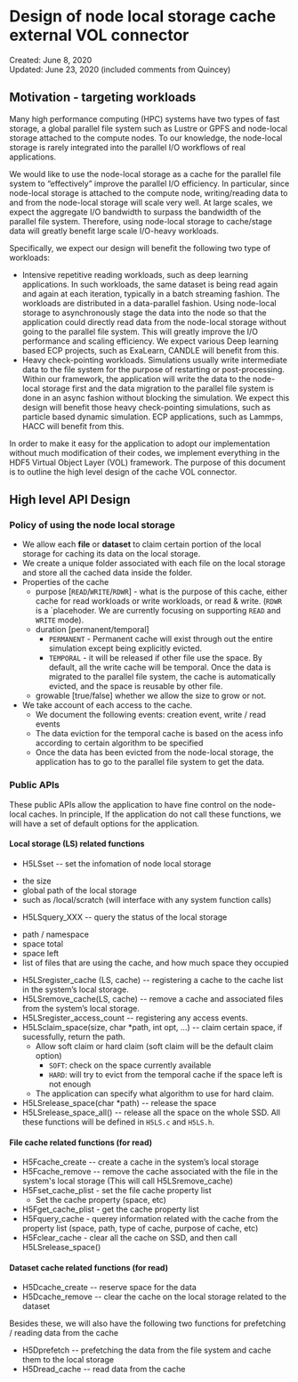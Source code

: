 # Design of node local storage cache external VOL connector
Created: June 8, 2020\
Updated: June 23, 2020 (included comments from Quincey)

## Motivation - targeting workloads
Many high performance computing (HPC) systems have two types of fast storage, a global parallel file system such as Lustre or GPFS and node-local storage attached to the compute nodes. To our knowledge, the node-local storage is rarely integrated into the parallel I/O workflows of real applications. 

We would like to use the node-local storage as a cache for the parallel file system to “effectively” improve the parallel I/O efficiency. In particular, since node-local storage is attached to the compute node, writing/reading data to and from the node-local storage will scale very well. At large scales, we expect the aggregate I/O bandwidth to surpass the bandwidth of the parallel file system. Therefore, using node-local storage to cache/stage data will greatly benefit large scale I/O-heavy workloads. 

Specifically, we expect our design will benefit the following two type of workloads: 

- Intensive repetitive reading workloads, such as deep learning applications. In such workloads, the same dataset is being read again and again at each iteration, typically in a batch streaming fashion. The workloads are distributed in a data-parallel fashion. Using node-local storage to asynchronously stage the data into the node so that the application could directly read data from the node-local storage without going to the parallel file system. This will greatly improve the I/O performance and scaling efficiency. We expect various Deep learning based ECP projects, such as ExaLearn, CANDLE will benefit from this. 
- Heavy check-pointing workloads. Simulations usually write intermediate data to the file system for the purpose of restarting or post-processing. Within our framework, the application will write the data to the node-local storage first and the data migration to the parallel file system is done in an async fashion without blocking the simulation. We expect this design will benefit those heavy check-pointing simulations, such as particle based dynamic simulation. ECP applications, such as Lammps, HACC will benefit from this. 

In order to make it easy for the application to adopt our implementation without much modification of their codes, we implement everything in the HDF5 Virtual Object Layer (VOL) framework. The purpose of this document is to outline the high level design of the cache VOL connector. 


## High level API Design
### Policy of using the node local storage
* We allow each **file** or **dataset** to claim certain portion of the local storage for caching its data on the local storage. 
* We create a unique folder associated with each file on the local storage and store all the cached data inside the folder. 
* Properties of the cache
   - purpose [```READ```/```WRITE```/```RDWR```] - what is the purpose of this cache, either cache for read workloads or write workloads, or read & write. (```RDWR``` is a `placehoder. We are currently focusing on supporting ```READ``` and ```WRITE``` mode).
   - duration [permanent/temporal]
      - ```PERMANENT``` - Permanent cache will exist through out the entire simulation except being explicitly evicted. 
      - ```TEMPORAL``` - it will be released if other file use the space. By default, all the write cache will be temporal. Once the data is migrated to the parallel file system, the cache is automatically evicted, and the space is reusable by other file. 
   - growable [true/false] whether we allow the size to grow or not. 
* We take account of each access to the cache. 
   - We document the following events: creation event, write / read events
   - The data eviction for the temporal cache is based on the acess info according to certain algorithm to be specified
   - Once the data has been evicted from the node-local storage, the application has to go to the parallel file system to get the data. 


### Public APIs 
These public APIs allow the application to have fine control on the node-local caches. In principle, If the application do not call these functions, we will have a set of default options for the application. 

#### Local storage (LS) related functions
* H5LSset -- set the infomation of node local storage
 - the size
 - global path of the local storage 
 - such as /local/scratch (will interface with any system function calls)
* H5LSquery_XXX -- query the status of the local storage
 - path / namespace
 - space total
 - space left
 - list of files that are using the cache, and how much space they occupied
* H5LSregister_cache (LS, cache) -- registering a cache to the cache list in the system’s local storage.
* H5LSremove_cache(LS, cache) -- remove a cache and associated files from the system’s local storage.
* H5LSregister_access_count -- registering any access events.
* H5LSclaim_space(size, char \*path, int opt, ...) -- claim certain space, if sucessfully, return the path. 
   * Allow soft claim or hard claim (soft claim will be the default claim option)
      - ```SOFT```: check on the space currently available
      - ```HARD```: will try to evict from the temporal cache if the space left is not enough
   * The application can specify what algorithm to use for hard claim. 
* H5LSrelease_space(char \*path) -- release the space
* H5LSrelease_space_all() -- release all the space on the whole SSD.
All these functions will be defined in ```H5LS.c``` and ```H5LS.h```. 

#### File cache related functions (for read)
* H5Fcache_create -- create a cache in the system’s local storage
* H5Fcache_remove -- remove the cache associated with the file in the system's local storage (This will call H5LSremove_cache)
* H5Fset_cache_plist - set the file cache property list
  * Set the cache property (space, etc)
* H5Fget_cache_plist - get the cache property list
* H5Fquery_cache - querey information related with the cache from the property list (space, path, type of cache, purpose of cache, etc)
* H5Fclear_cache - clear all the cache on SSD, and then call H5LSrelease_space()

#### Dataset cache related functions (for read)
* H5Dcache_create -- reserve space for the data
* H5Dcache_remove -- clear the cache on the local storage related to the dataset

Besides these, we will also have the following two functions for prefetching / reading data from the cache
* H5Dprefetch -- prefetching the data from the file system and cache them to the local storage
* H5Dread_cache -- read data from the cache